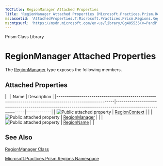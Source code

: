 ```yaml
---
TOCTitle: RegionManager Attached Properties
Title: 'RegionManager Attached Properties (Microsoft.Practices.Prism.Regions)'
ms:assetid: 'AttachedProperties.T:Microsoft.Practices.Prism.Regions.RegionManager'
ms:mtpsurl: 'https://msdn.microsoft.com/en-us/library/Gg405535(v=PandP.50)'
---
```


Prism Class Library

RegionManager Attached Properties
=================================

The [RegionManager](https://msdn.microsoft.com/t:microsoft.practices.prism.regions.regionmanager) type exposes the following members.

Attached Properties
-------------------

<span id="attachedPropertyTableToggle"></span>
|                                                                                                           | Name                                                                                                        | Description |
|-----------------------------------------------------------------------------------------------------------|-------------------------------------------------------------------------------------------------------------|-------------|
| ![](https://msdn.microsoft.com/en-us/Gg405535.pubproperty(en-us,PandP.50).gif "Public attached property") | [RegionContext](https://msdn.microsoft.com/p:microsoft.practices.prism.regions.regionmanager.regioncontext) |             |
| ![](https://msdn.microsoft.com/en-us/Gg405535.pubproperty(en-us,PandP.50).gif "Public attached property") | [RegionManager](https://msdn.microsoft.com/p:microsoft.practices.prism.regions.regionmanager.regionmanager) |             |
| ![](https://msdn.microsoft.com/en-us/Gg405535.pubproperty(en-us,PandP.50).gif "Public attached property") | [RegionName](https://msdn.microsoft.com/p:microsoft.practices.prism.regions.regionmanager.regionname)       |             |

See Also
--------


[RegionManager Class](https://msdn.microsoft.com/t:microsoft.practices.prism.regions.regionmanager)

[Microsoft.Practices.Prism.Regions Namespace](https://msdn.microsoft.com/n:microsoft.practices.prism.regions)
